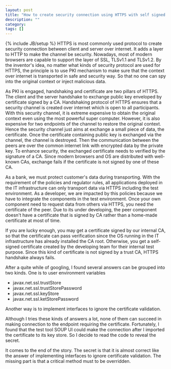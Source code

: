 ```yaml
---
layout: post
title: "How to create security connection using HTTPS with self signed certificate?"
description: ""
category: 
tags: []
---
```

{% include JB/setup %}
HTTPS is most commonly used protocol to create security connection between client and server over internet. It adds a layer to HTTP to make the channel be security. Nowadays, most of modern browsers are capable to support the layer of SSL, TLSv1.1 and TLSv1.2. By the inventor's idea, no matter what kinds of security protocol are used for HTTPS, the principle is to use PKI mechanism to make sure that the context over internet is transported in safe and security way. So that no one can spy into the original context or inject malicious data. 

As PKI is engaged, handshaking and certificate are two pillars of HTTPS. The client and the server handshake to exchange public key enveloped by certificate signed by a CA. Handshaking protocol of HTTPS ensures that a security channel is created over internet which is open to all participants. With this security channel, it is extreme expensive to obtain the original context even using the most powerful super computer. However, it is also expensive for two endpoints of the channel to restore the original context. Hence the security channel just aims at exchange a small piece of data, the certificate. Once the certificate containing public key is exchanged via the channel, the channel is destroyed. Then the communication between the peers are over the common internet link with encrypted data by the private key. To enhance security, the exchanged certificate needs to verified by the signature of a CA. Since modern browsers and OS are distributed with well-known CAs, exchange fails if the certificate is not signed by one of these CA.

As a bank, we must protect customer's data during transporting. With the requirement of the policies and regulator rules, all applications deployed in the IT infrastructure can only transport data via HTTPS including the test environment. As a developer, we are impacted by this policies because we have to integrate the components in the test environment. Once your own component need to request data from others via HTTPS, you need the certificate of the peer. Due to its under developing, the peer component doesn't have a certificate that is signed by CA rather than a home-made certificate at most of time.

If you are lucky enough, you may get a certificate signed by our internal CA, so that the certificate can pass verification since the OS running in the IT infrastructure has already installed the CA root. Otherwise, you get a self-signed certificate created by the developing team for their internal test purpose. Since this kind of certificate is not signed by a trust CA, HTTPS handshake always fails.

After a quite while of googling, I found several answers can be grouped into two kinds. One is to user environment variables

 - javax.net.ssl.trustStore
 - javax.net.ssl.trustStorePassword
 - javax.net.ssl.keyStore
 - javax.net.ssl.ketStorePassword

Another way is to implement interfaces to ignore the certificate validation.

Although I tries these kinds of answers a lot, none of them can succeed in making connection to the endpoint requiring the certificate. Fortunately, I found that the test tool SOUP UI could make the connection after I imported the certificate to its key store. So I decide to read the code to reveal the secret.

It comes to the end of the story. The secret is that it is almost correct like the answer of implementing interfaces to ignore certificate validation. The missing part is that a critical method must to be overridden.
